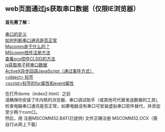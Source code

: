 ## web页面通过js获取串口数据（仅限IE浏览器）

#### 首先需了解：<br>
[串口的定义](https://baike.baidu.com/item/%E4%B8%B2%E8%A1%8C%E6%8E%A5%E5%8F%A3/2909564?fr=aladdin&fromid=1250303&fromtitle=%E4%B8%B2%E5%8F%A3)<br>
[如何判断串口通讯是否正常](https://jingyan.baidu.com/article/7f41ecec0bad3e593d095cb3.html)<br>
[Mscomm是干什么的？](https://baike.baidu.com/item/mscomm/3252525?fr=aladdin)<br>
[MScomm控件注册方法](https://jingyan.baidu.com/article/375c8e19a2953b25f2a22986.html)<br>
[查看ocx控件CLSID的方法](https://blog.csdn.net/u012247462/article/details/42461285)<br>
[js获取电子秤串口数据](https://blog.csdn.net/nihao87224/article/details/46365673)<br>
[ActiveX异步回调JavaScript（通过事件方式）](https://blog.csdn.net/rankun1/article/details/51612507)<br>
[\<object\> 标签](http://www.w3school.com.cn/html/html_object.asp)<br>
[\<script\>标签的for属性和event属性](https://www.cnblogs.com/yuteng/articles/1836474.html)

在打开dome（index2.html）之前<br>
请确保你安装了IE内核的浏览器、串口调试助手（或其他可代替发送数据的工具),<br>
检查电脑串口通讯是否正常，如果电脑没有串口可安装虚拟串口软件替代，并添加至少两个com口。<br>
然后，用 注册MSCOMM32.BAT(已提供) 文件正确注册 MSCOMM32.OCX（需自行从网上下载） 
